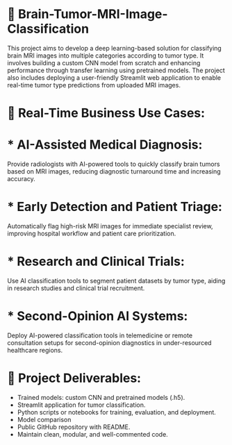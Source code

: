 # 🧠 Brain-Tumor-MRI-Image-Classification
This project aims to develop a deep learning-based solution for classifying brain MRI images into multiple categories according to tumor type. It involves building a custom CNN model from scratch and enhancing performance through transfer learning using pretrained models. The project also includes deploying a user-friendly Streamlit web application to enable real-time tumor type predictions from uploaded MRI images.

# 📌 Real-Time Business Use Cases:
# * AI-Assisted Medical Diagnosis:
 Provide radiologists with AI-powered tools to quickly classify brain tumors based on MRI images, reducing diagnostic turnaround time and increasing accuracy.
# * Early Detection and Patient Triage:
 Automatically flag high-risk MRI images for immediate specialist review, improving hospital workflow and patient care prioritization.
# * Research and Clinical Trials:
 Use AI classification tools to segment patient datasets by tumor type, aiding in research studies and clinical trial recruitment.
# * Second-Opinion AI Systems:
 Deploy AI-powered classification tools in telemedicine or remote consultation setups for second-opinion diagnostics in under-resourced healthcare regions.

 # 📌 Project Deliverables:
* Trained models: custom CNN and pretrained models (.h5).
* Streamlit application for tumor classification.
* Python scripts or notebooks for training, evaluation, and deployment.
* Model comparison 
* Public GitHub repository with README.
* Maintain clean, modular, and well-commented code.
